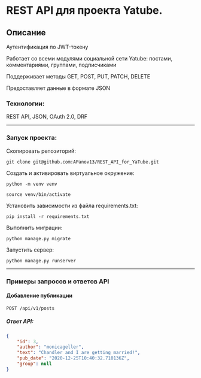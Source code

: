 # REST API для проекта Yatube.

## Описание
Аутентификация по JWT-токену

Работает со всеми модулями социальной сети Yatube: постами, комментариями, группами, подписчиками

Поддерживает методы GET, POST, PUT, PATCH, DELETE

Предоставляет данные в формате JSON


### Технологии:
REST API, JSON, OAuth 2.0, DRF

***

### Запуск проекта:

Скопировать репозиторий:
```
git clone git@github.com:APanov13/REST_API_for_YaTube.git
```
Создать и активировать виртуальное окружение:
```
python -m venv venv

source venv/bin/activate
```
Установить зависимости из файла requirements.txt:
```
pip install -r requirements.txt
```
Выполнить миграции:
```
python manage.py migrate
```
Запустить сервер:
```
python manage.py runserver
```
***
### Примеры запросов и ответов API  

#### Добавление публикации  

  
  `POST /api/v1/posts`
##### Ответ API:

```json
{
    "id": 3,
    "author": "monicageller",
    "text": "Chandler and I are getting married!",
    "pub_date": "2020-12-25T10:40:32.710136Z",
    "group": null
}
```

